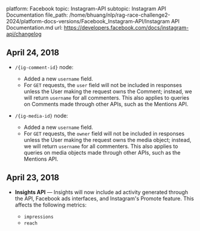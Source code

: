 platform: Facebook
topic: Instagram-API
subtopic: Instagram API Documentation
file_path: /home/bhuang/nlp/rag-race-challenge2-2024/platform-docs-versions/Facebook_Instagram-API/Instagram API Documentation.md
url: https://developers.facebook.com/docs/instagram-api/changelog

## April 24, 2018

* `/{ig-comment-id}` node:
    
    * Added a new `username` field.
    * For `GET` requests, the `user` field will not be included in responses unless the User making the request owns the Comment; instead, we will return `username` for all commenters. This also applies to queries on Comments made through other APIs, such as the Mentions API.
    
* `/{ig-media-id}` node:
    
    * Added a new `username` field.
    * For `GET` requests, the `owner` field will not be included in responses unless the User making the request owns the media object; instead, we will return `username` for all commenters. This also applies to queries on media objects made through other APIs, such as the Mentions API.
    

[](#)

## April 23, 2018

* **Insights API** — Insights will now include ad activity generated through the API, Facebook ads interfaces, and Instagram's Promote feature. This affects the following metrics:
    
    * `impressions`
    * `reach`
    

[](#)